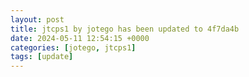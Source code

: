 ```yaml
---
layout: post
title: jtcps1 by jotego has been updated to 4f7da4b
date: 2024-05-11 12:54:15 +0000
categories: [jotego, jtcps1]
tags: [update]
---
```


